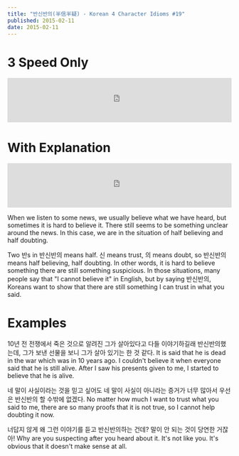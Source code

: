 ```yaml
---
title: "반신반의(半信半疑) - Korean 4 Character Idioms #19"
published: 2015-02-11
date: 2015-02-11
---
```


#  3 Speed Only

<iframe id="audio_iframe" src="https://www.podbean.com/media/player/fvt4g-53bbad/initByJs/1/auto/1?skin=4" width="100%" height="100" frameborder="0" scrolling="no"></iframe>

#  With Explanation

<iframe id="audio_iframe" src="https://www.podbean.com/media/player/jst79-53bbb3/initByJs/1/auto/1?skin=4" width="100%" height="100" frameborder="0" scrolling="no"></iframe>

When we listen to some news, we usually believe what we have heard, but sometimes it is hard to believe it. There still seems to be something unclear around the news. In this case, we are in the situation of half believing and half doubting.

Two 반s in 반신반의 means half. 신 means trust, 의 means doubt, so 반신반의 means half believing, half doubting. In other words, it is hard to believe something there are still something suspicious. In those situations, many people say that "I cannot believe it" in English, but by saying 반신반의, Koreans want to show that there are still something I can trust in what you said.

#  Examples

10년 전 전쟁에서 죽은 것으로 알려진 그가 살아있다고 다들 이야기하길래 반신반의했는데, 그가 보낸 선물을 보니 그가 살아 있기는 한 것 같다.
It is said that he is dead in the war which was in 10 years ago. I couldn't believe it when everyone said that he is still alive. After I saw his presents given to me, I started to believe that he is alive.

네 말이 사실이라는 것을 믿고 싶어도 네 말이 사실이 아니라는 증거가 너무 많아서 우선은 반신반의 할 수밖에 없겠다.
No matter how much I want to trust what you said to me, there are so many proofs that it is not true, so I cannot help doubting it now.

너답지 않게 왜 그런 이야기를 듣고 반신반의하는 건데? 말이 안 되는 것이 당연한 거잖아!
Why are you suspecting after you heard about it. It's not like you. It's obvious that it doesn't make sense at all.